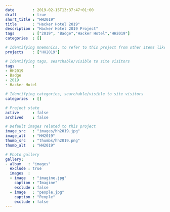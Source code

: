 ```yaml
---
date        : 2019-02-15T13:37:47+01:00
draft       : true
short_title : "HH2019"
title       : "Hacker Hotel 2019"
description : "Hacker Hotel 2019 Project"
tags        : ["2019", "Badge","Hacker Hotel","HH2019"]
categories  : []

# Identifying mnemonics, to refer to this project from other items like blogs, etc.
projects    : ["HH2019"]

# Identifying tags, searchable/visible to site visitors
tags        :
- HH2019
- Badge
- 2019
- Hacker Hotel

# Identifying categories, searchable/visible to site visitors
categories  : []

# Project state
active      : false
archived    : false

# Default images related to this project
image_src   : "images/hh2019.jpg"
image_alt   : "HH2019"
thumb_src   : "thumbs/hh2019.png"
thumb_alt   : "HH2019"

# Photo gallery
gallery:
- album   : "images"
  exclude : true
  images  :
  - image   : "imagine.jpg"
    caption : "Imagine"
    exclude : false
  - image   : "people.jpg"
    caption : "People"
    exclude : false
---
```

